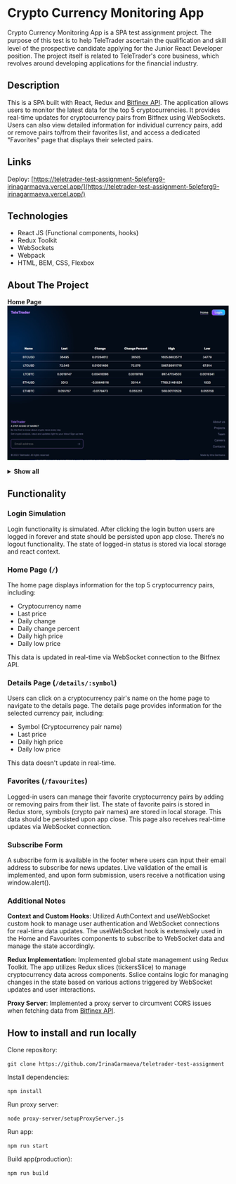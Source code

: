 # Crypto Currency Monitoring App

Crypto Currency Monitoring App is a SPA test assignment project. The purpose of this test is to help TeleTrader ascertain the qualiﬁcation and skill level of the prospective candidate applying for the Junior React Developer position.
The project itself is related to TeleTrader's core business, which revolves around developing applications for the financial industry.

## Description

This is a SPA built with React, Redux and [Bitfinex API](https://docs.bitfinex.com/docs). The application allows users to monitor the latest data for the top 5 cryptocurrencies. It provides real-time updates for cryptocurrency pairs from Bitfnex using WebSockets. Users can also view detailed information for individual currency pairs, add or remove pairs to/from their favorites list, and access a dedicated "Favorites" page that displays their selected pairs.

## Links

Deploy: [https://teletrader-test-assignment-5pleferg9-irinagarmaeva.vercel.app/](https://teletrader-test-assignment-5pleferg9-irinagarmaeva.vercel.app/) <br>

## Technologies
* React JS (Functional components, hooks)
* Redux Toolkit
* WebSockets
* Webpack
* HTML, BEM, CSS, Flexbox

## About The Project
**Home Page**
<img src="./src/assets/images/homePage.jpg">
<details><summary><b>Show all</b></summary>
<b>Details Page for authorized users</b>
<img src="./src/assets/images/detailsPageForLoggedUser.jpg">
<b>Details Page for unauthorized users</b>
<img src="./src/assets/images/detailsPageForUnauthorizedUsers.jpg">
<b>Favourites Page</b>
<img src="./src/assets/images/favouritesPage.jpg">
<p><b>Live email validation</b></p>
<img src="./src/assets/images/emailValidation.jpg" width="700" height="400">

</details>

## Functionality

### Login Simulation
Login functionality is simulated. After clicking the login button users are logged in forever and state should be persisted upon app close. There’s no logout functionality. The state of logged-in status is stored via local storage and react context.


### Home Page (`/`)
The home page displays information for the top 5 cryptocurrency pairs, including:

 - Cryptocurrency name
 - Last price
 - Daily change
 - Daily change percent
 - Daily high price
 - Daily low price

This data is updated in real-time via WebSocket connection to the Bitfnex API.

### Details Page (`/details/:symbol`)
Users can click on a cryptocurrency pair's name on the home page to navigate to the details page. The details page provides information for the selected currency pair, including:

 - Symbol (Cryptocurrency pair name)
 - Last price
 - Daily high price
 - Daily low price

This data doesn't update in real-time.

### Favorites (`/favourites`)
Logged-in users can manage their favorite cryptocurrency pairs by adding or removing pairs from their list. The state of favorite pairs is stored in Redux store, symbols (crypto pair names) are stored in local storage. This data should be persisted upon app close. This page also receives real-time updates via WebSocket connection.

### Subscribe Form
A subscribe form is available in the footer where users can input their email address to subscribe for news updates. Live validation of the email is implemented, and upon form submission, users receive a notification using window.alert().

### Additional Notes
**Context and Custom Hooks**: Utilized AuthContext and useWebSocket custom hook to manage user authentication and WebSocket connections for real-time data updates. The useWebSocket hook is extensively used in the Home and Favourites components to subscribe to WebSocket data and manage the state accordingly.

**Redux Implementation**: Implemented global state management using Redux Toolkit. The app utilizes Redux slices (tickersSlice) to manage cryptocurrency data across components. Sslice contains logic for managing changes in the state based on various actions triggered by WebSocket updates and user interactions.

**Proxy Server**: Implemented a proxy server to circumvent CORS issues when fetching data from [Bitfinex API](https://docs.bitfinex.com/docs).



## How to install and run locally

Clone repository:

  `git clone https://github.com/IrinaGarmaeva/teletrader-test-assignment`

Install dependencies:

  `npm install`

Run proxy server:

  `node proxy-server/setupProxyServer.js`

Run app:

  `npm run start`

Build app(production):

  `npm run build`


